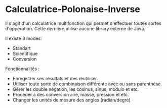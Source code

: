 # Calculatrice-Polonaise-Inverse

Il s'agit d'un calculatrice multifonction qui permet d'effectuer toutes sortes d'oppération. Cette dernière utilise aucune library externe de Java.

Il existe 3 modes:

- Standart
- Scientifique
- Conversion

Fonctionnalités : 

- Enregistrer ses résultats et des réutiliser.
- Utiliser toute sorte de combinaison différente avec ou sans parenthèse.
- Gérer les double négation, les cosinus, sinus, modulo et etc.
- Procéder à des conversion aire, masse, pression et etc.
- Changer les unités de mesure des angles (radian/degré)

